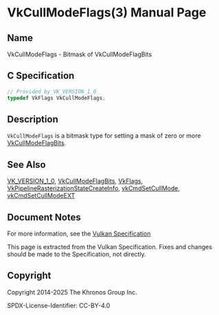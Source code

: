 # VkCullModeFlags(3) Manual Page

## Name

VkCullModeFlags - Bitmask of VkCullModeFlagBits



## [](#_c_specification)C Specification

```c++
// Provided by VK_VERSION_1_0
typedef VkFlags VkCullModeFlags;
```

## [](#_description)Description

`VkCullModeFlags` is a bitmask type for setting a mask of zero or more [VkCullModeFlagBits](https://registry.khronos.org/vulkan/specs/latest/man/html/VkCullModeFlagBits.html).

## [](#_see_also)See Also

[VK\_VERSION\_1\_0](https://registry.khronos.org/vulkan/specs/latest/man/html/VK_VERSION_1_0.html), [VkCullModeFlagBits](https://registry.khronos.org/vulkan/specs/latest/man/html/VkCullModeFlagBits.html), [VkFlags](https://registry.khronos.org/vulkan/specs/latest/man/html/VkFlags.html), [VkPipelineRasterizationStateCreateInfo](https://registry.khronos.org/vulkan/specs/latest/man/html/VkPipelineRasterizationStateCreateInfo.html), [vkCmdSetCullMode](https://registry.khronos.org/vulkan/specs/latest/man/html/vkCmdSetCullMode.html), [vkCmdSetCullModeEXT](https://registry.khronos.org/vulkan/specs/latest/man/html/vkCmdSetCullModeEXT.html)

## [](#_document_notes)Document Notes

For more information, see the [Vulkan Specification](https://registry.khronos.org/vulkan/specs/latest/html/vkspec.html#VkCullModeFlags)

This page is extracted from the Vulkan Specification. Fixes and changes should be made to the Specification, not directly.

## [](#_copyright)Copyright

Copyright 2014-2025 The Khronos Group Inc.

SPDX-License-Identifier: CC-BY-4.0